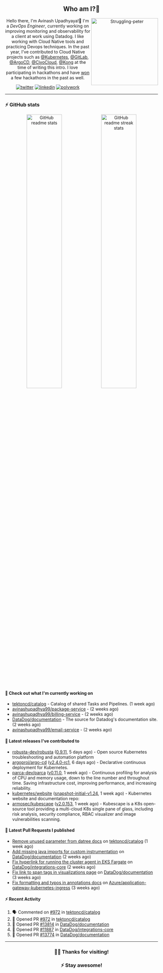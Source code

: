 <div align='center'>
  
## Who am I?🤔

<img align="right" width="220" src="https://media.giphy.com/media/YFkpsHWCsNUUo/giphy.gif" alt="Struggling-peter" />

Hello there, I'm Avinash Upadhyaya!👋 I'm a _DevOps Engineer_, currently working on improving monitoring and observability for a client at work using Datadog. I like working with Cloud Native tools and practicing Devops techniques. In the past year, I've contributed to Cloud Native projects such as [@Kubernetes](https://github.com/pulls?q=is%3Apr+author%3Aavinashupadhya99+archived%3Afalse+user%3Akubernetes), [@GitLab](https://gitlab.com/groups/gitlab-org/-/merge_requests?scope=all&state=all&author_username=avinashupadhya99), [@ArgoCD](https://github.com/pulls?q=is%3Apr+author%3Aavinashupadhya99+archived%3Afalse+user%3Aargoproj), [@CivoCloud](https://github.com/pulls?q=is%3Apr+author%3Aavinashupadhya99+archived%3Afalse+user%3Acivo), [@Kong](https://github.com/pulls?q=is%3Apr+author%3Aavinashupadhya99+archived%3Afalse+user%3AKong) at the time of writing this intro. I love participating in hackathons and have [won](https://devpost.com/avinashupadhya99) a few hackathons in the past as well.


[![twitter](https://img.shields.io/badge/-@avinash__ukr-%231DA1F2?style=for-the-badge&logo=twitter&logoColor=ffffff)](https://twitter.com/avinash_ukr)
[![linkedin](https://img.shields.io/badge/-Avinash%20Upadhyaya-%230A67C3?style=for-the-badge&logo=linkedin&logoColor=ffffff)](https://www.linkedin.com/in/avinash-upadhyaya/)
[![polywork](https://img.shields.io/badge/-@avinashupadhya99-%23338BFF?style=for-the-badge&logo=polywork&logoColor=ffffff)](https://www.polywork.com/avinashupadhya99)

---

</div>

### ⚡ GitHub stats

<p align="center">
  <img width="48%" src="https://github-readme-stats.vercel.app/api?username=avinashupadhya99&show_icons=true&theme=tokyonight" alt="GitHub readme stats" />
  <img width="48%" src="https://github-readme-streak-stats.herokuapp.com?user=avinashupadhya99&theme=dark&hide_border=true&date_format=M%20j%5B%2C%20Y%5D" alt="GitHub readme streak stats" />
</p>

#### 👷 Check out what I'm currently working on

- [tektoncd/catalog](https://github.com/tektoncd/catalog) - Catalog of shared Tasks and Pipelines. (1 week ago)
- [avinashupadhya99/package-service](https://github.com/avinashupadhya99/package-service) -  (2 weeks ago)
- [avinashupadhya99/billing-service](https://github.com/avinashupadhya99/billing-service) -  (2 weeks ago)
- [DataDog/documentation](https://github.com/DataDog/documentation) - The source for Datadog&#39;s documentation site. (2 weeks ago)
- [avinashupadhya99/email-service](https://github.com/avinashupadhya99/email-service) -  (2 weeks ago)

#### 🔭 Latest releases I've contributed to

- [robusta-dev/robusta](https://github.com/robusta-dev/robusta) ([0.9.11](https://github.com/robusta-dev/robusta/releases/tag/0.9.11), 5 days ago) - Open source Kubernetes troubleshooting and automation platform
- [argoproj/argo-cd](https://github.com/argoproj/argo-cd) ([v2.4.0-rc1](https://github.com/argoproj/argo-cd/releases/tag/v2.4.0-rc1), 6 days ago) - Declarative continuous deployment for Kubernetes.
- [parca-dev/parca](https://github.com/parca-dev/parca) ([v0.11.0](https://github.com/parca-dev/parca/releases/tag/v0.11.0), 1 week ago) - Continuous profiling for analysis of CPU and memory usage, down to the line number and throughout time. Saving infrastructure cost, improving performance, and increasing reliability.
- [kubernetes/website](https://github.com/kubernetes/website) ([snapshot-initial-v1.24](https://github.com/kubernetes/website/releases/tag/snapshot-initial-v1.24), 1 week ago) - Kubernetes website and documentation repo: 
- [armosec/kubescape](https://github.com/armosec/kubescape) ([v2.0.153](https://github.com/armosec/kubescape/releases/tag/v2.0.153), 1 week ago) - Kubescape is a K8s open-source tool providing a multi-cloud K8s single pane of glass, including risk analysis, security compliance, RBAC visualizer and image vulnerabilities scanning. 

#### 🔨 Latest Pull Requests I published

- [Remove unused parameter from datree docs](https://github.com/tektoncd/catalog/pull/972) on [tektoncd/catalog](https://github.com/tektoncd/catalog) (1 week ago)
- [Add missing java imports for custom instrumentation](https://github.com/DataDog/documentation/pull/13814) on [DataDog/documentation](https://github.com/DataDog/documentation) (2 weeks ago)
- [Fix hyperlink for running the cluster agent in EKS Fargate](https://github.com/DataDog/integrations-core/pull/11887) on [DataDog/integrations-core](https://github.com/DataDog/integrations-core) (2 weeks ago)
- [Fix link to span tags in visualizations page](https://github.com/DataDog/documentation/pull/13774) on [DataDog/documentation](https://github.com/DataDog/documentation) (3 weeks ago)
- [Fix formatting and typos in annotations docs](https://github.com/Azure/application-gateway-kubernetes-ingress/pull/1380) on [Azure/application-gateway-kubernetes-ingress](https://github.com/Azure/application-gateway-kubernetes-ingress) (3 weeks ago)

#### ⚡ Recent Activity

<!--START_SECTION:activity-->
1. 🗣 Commented on [#972](https://github.com/tektoncd/catalog/issues/972) in [tektoncd/catalog](https://github.com/tektoncd/catalog)
2. 💪 Opened PR [#972](https://github.com/tektoncd/catalog/pull/972) in [tektoncd/catalog](https://github.com/tektoncd/catalog)
3. 💪 Opened PR [#13814](https://github.com/DataDog/documentation/pull/13814) in [DataDog/documentation](https://github.com/DataDog/documentation)
4. 💪 Opened PR [#11887](https://github.com/DataDog/integrations-core/pull/11887) in [DataDog/integrations-core](https://github.com/DataDog/integrations-core)
5. 💪 Opened PR [#13774](https://github.com/DataDog/documentation/pull/13774) in [DataDog/documentation](https://github.com/DataDog/documentation)
<!--END_SECTION:activity-->



---

<div align='center'>
  
### 🙇‍♂️ Thanks for visiting!
### ⚡ Stay awesome!
  
</div>



